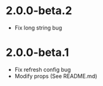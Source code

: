# 2.0.0-beta.2

- Fix long string bug

# 2.0.0-beta.1

- Fix refresh config bug
- Modify props (See README.md)
